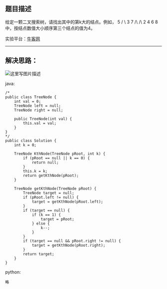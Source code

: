 **题目描述**
--------

给定一颗二叉搜索树，请找出其中的第k大的结点。例如， 5 / \ 3 7 /\ /\ 2 4 6 8 中，按结点数值大小顺序第三个结点的值为4。

实验平台：[牛客网](https://www.nowcoder.com/ta/coding-interviews?page=1)

----------


**解决思路：**
---------
![这里写图片描述](https://img-blog.csdn.net/20180423185709200?/2/text/aHR0cHM6Ly9ibG9nLmNzZG4ubmV0L3dhbmc0NTQ1OTIyOTc=/font/5a6L5L2T/fontsize/400/fill/I0JBQkFCMA==/dissolve/70)


java:
```
/*
public class TreeNode {
    int val = 0;
    TreeNode left = null;
    TreeNode right = null;

    public TreeNode(int val) {
        this.val = val;
    }
}
*/
public class Solution {
    int k = 0;

	TreeNode KthNode(TreeNode pRoot, int k) {
		if (pRoot == null || k == 0) {
			return null;
		}
		this.k = k;
		return getKthNode(pRoot);
	}

	TreeNode getKthNode(TreeNode pRoot) {
		TreeNode target = null;
		if (pRoot.left != null) {
			target = getKthNode(pRoot.left);
		}
		if (target == null) {
			if (k == 1) {
				target = pRoot;
			} else {
				k--;
			}
		}
		if (target == null && pRoot.right != null) {
			target = getKthNode(pRoot.right);
		}
		return target;
	}
}
```


python:
```
略
```